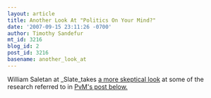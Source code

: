 ```yaml
---
layout: article
title: Another Look At "Politics On Your Mind?"
date: '2007-09-15 23:11:26 -0700'
author: Timothy Sandefur
mt_id: 3216
blog_id: 2
post_id: 3216
basename: another_look_at
---
```

William Saletan at _Slate_takes [a more skeptical look](http://www.slate.com/id/2173965/nav/tap1/) at some of the research referred to in [PvM's post below.](http://www.pandasthumb.org/archives/2007/09/politics_on_you.html)
